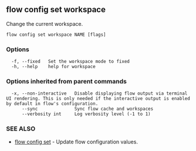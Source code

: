 ## flow config set workspace

Change the current workspace.

```
flow config set workspace NAME [flags]
```

### Options

```
  -f, --fixed   Set the workspace mode to fixed
  -h, --help    help for workspace
```

### Options inherited from parent commands

```
  -x, --non-interactive   Disable displaying flow output via terminal UI rendering. This is only needed if the interactive output is enabled by default in flow's configuration.
      --sync              Sync flow cache and workspaces
      --verbosity int     Log verbosity level (-1 to 1)
```

### SEE ALSO

* [flow config set](flow_config_set.md)	 - Update flow configuration values.

